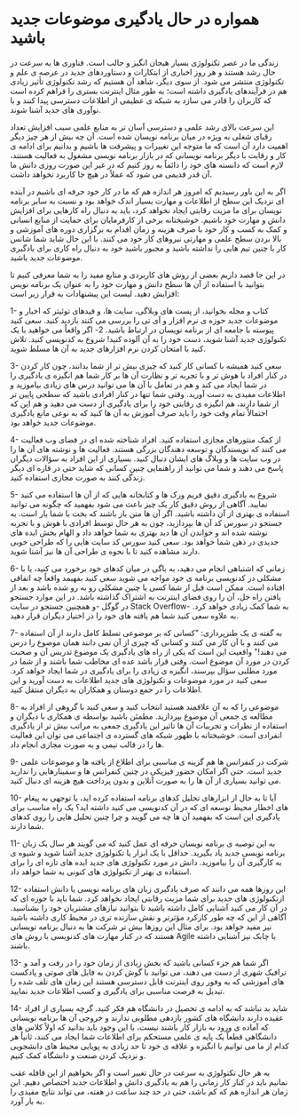 # همواره در حال یادگیری موضوعات جدید باشید

زندگی ما در عصر تکنولوژی بسیار هیجان انگیز و جالب است. فناوری ها به سرعت در حال رشد هستند و هر روز اخباری از ابتکارات و دستاوردهای جدید در عرصه ی علم و تکنولوژی منتشر می شود. از سوی دیگر، شاهد آن هستیم که رشد تکنولوژی تأثیر زیادی هم در فرآیندهای یادگیری داشته است؛ به طور مثال اینترنت بستری را فراهم کرده است که کاربران را قادر می سازد به شبکه ی عظیمی از اطلاعات دسترسی پیدا کنند و با نوآوری های جدید آشنا شوند.

این سرعت بالای رشد علمی و دسترسی آسان تر به منابع علمی سبب افزایش تعداد رقبای شغلی به ویژه در میان برنامه نویسان شده است. آن چه بیش از هر چیز دیگر اهمیت دارد آن است که ما متوجه این تغییرات و پیشرفت ها باشیم و بدانیم برای ادامه ی کار و رقابت با دیگر برنامه نویسانی که در بازار برنامه نویسی مشغول به فعالیت هستند، لازم است که دانسته های خود را دائماً به روز کنیم که در غیر این صورت روزی دانش ما آن قدر قدیمی می شود که عملاً در هیچ جا کاربرد نخواهد داشت.

اگر به این باور رسیدیم که امروز هر اندازه هم که ما در کار خود حرفه ای باشیم در آینده ای نزدیک این سطح از اطلاعات و مهارت بسیار اندک خواهد بود و نسبت به سایر برنامه نویسان برای ما مزیت رقابتی ایجاد نخواهد کرد، باید به دنبال راه کارهایی برای افزایش دانش و مهارت خود باشیم. خوشبختانه برخی از کارفرمایان برای حمایت از منابع انسانی و کمک به کسب و کار خود با صرف هزینه و زمان اقدام به برگزاری دوره های آموزشی و بالا بردن سطح علمی و مهارتی نیروهای کار خود می کنند. با این حال شاید شما شانس کار با چنین تیم هایی را نداشته باشید و مجبور باشید خود به دنبال راه کاری برای یادگیری موضوعات جدید باشید.

در این جا قصد داریم بعضی از روش های کاربردی و منابع مفید را به شما معرفی کنیم تا بتوانید با استفاده از آن ها سطح دانش و مهارت خود را به عنوان یک برنامه نویس افزایش دهید. لیست این پیشنهادات به قرار زیر است:

1- کتاب و مجله بخوانید، از پست های وبلاگی، سایت ها، و فیدهای توئیتر که اخبار و موضوعات جدید حوزه ی نرم افزار و آی تی را بررسی می کنند بازدید کنید. سعی کنید پیوسته با جامعه ای از برنامه نویسان در ارتباط باشید.
2- اگر واقعاً می خواهید با یک تکنولوژی جدید آشنا شوید، دست خود را به آن آلوده کنید! شروع به کدنویسی کنید. تلاش کنید با امتحان کردن نرم افزارهای جدید به آن ها مسلط شوید.

3- سعی کنید همیشه با کسانی کار کنید که چیزی بیش تر از شما بدانند، چون کار کردن در کنار افراد با هوش تر و با تجربه تر و نظارت آن ها بر کار شما هم انگیزه ی یادگیری را در شما ایجاد می کند و هم در تعامل با آن ها می توانید درس های زیادی بیاموزید و اطلاعات مفیدی به دست آورید. وقتی شما تنها در کنار افرادی باشید که سطحی پایین تر از شما دارند، هم انگیزه ی رقابتی خود را برای یادگیری از دست می دهید و هم این که احتمالاً تمام وقت خود را باید صرف آموزش به آن ها کنید که به نوعی مانع یادگیری موضوعات جدید خواهد بود.

4- از کمک منتورهای مجازی استفاده کنید. افراد شناخته شده ای در فضای وب فعالیت می کنند که نویسندگان و توسعه دهندگان بزرگی هستند. فعالیت ها و نوشته های آن ها را در وب سایت ها و وبلاگ های ایشان دنبال کنید. بسیاری از این افراد به سؤالات دیگران پاسخ می دهند و شما می توانید از راهنمایی چنین کسانی که شاید حتی در قاره ای دیگر زندگی کنند به صورت مجازی استفاده کنید.

5- شروع به یادگیری دقیق فریم ورک ها و کتابخانه هایی که از آن ها استفاده می کنید نمایید. آگاهی از روش دقیق کار یک چیز باعث می شود بفهمید که چگونه می توانید استفاده ی بهتری از آن داشته باشید. اگر آن ها متن باز باشند که بخت با شما یار است. به جستجو در سورس کد آن ها بپردازید، چون به هر حال توسط افرادی با هوش و با تجربه نوشته شده اند و خواندن آن ها دید بهتری به شما خواهد داد و الهام بخش ایده های جدیدی در ذهن شما خواهد بود. سعی کنید سورس کد سایت هایی را که طراحی خوبی دارند مشاهده کنید تا با نحوه ی طراحی آن ها نیز آشنا شوید.

6- زمانی که اشتباهی انجام می دهید، به باگی در میان کدهای خود برخورد می کنید، یا با مشکلی در کدنویسی برنامه ی خود مواجه می شوید سعی کنید بفهیمد واقعاً چه اتفاقی افتاده است. ممکن است قبل از شما کسی با چنین مشکلی رو به رو شده باشد و بعد از یافتن راه حل، آن را روی فضای اینترنت به اشتراک گذاشته باشد. در این موارد جستجو در گوگل -و همچنین جستجو در سایت Stack Overflow- به شما کمک زیادی خواهد کرد. به علاوه سعی کنید شما هم یافته های خود را در اختیار دیگران قرار دهید.

7- به گفته ی یک طنزپردازی: "کسانی که بر موضوعی تسلط کامل دارند از آن استفاده می کنند و با آن کار می کنند و کسانی که چیزی از آن نمی دانند همان موضوع را درس می دهند!" واقعیت این است که یکی از راه های یادگیری یک موضوع تدریس آن و صحبت کردن در مورد آن موضوع است. وقتی قرار باشد عده ای مخاطب شما باشند و از شما در مورد مطلبی سؤال بپرسند، انگیزه ی زیادی را برای یادگیری در شما ایجاد خواهد کرد. سعی کنید در مورد موضوعات و تکنولوژی های جدید اطلاعات به دست آورید و این اطلاعات را در جمع دوستان و همکاران به دیگران منتقل کنید.

8- موضوعی را که به آن علاقمند هستید انتخاب کنید و سعی کنید با گروهی از افراد به مطالعه ی جمعی آن موضوع بپردازید. مطمئن باشید بواسطه ی همکاری با دیگران و استفاده از نظرات و تجربیات آن ها تاثیر این یادگیری جمعی به مراتب بیش تر از یادگیری انفرادی است. خوشبختانه با ظهور شبکه های گسترده ی اجتماعی می توان این فعالیت ها را در قالب تیمی و به صورت مجازی انجام داد.

9- شرکت در کنفرانس ها هم گزینه ی مناسبی برای اطلاع از یافته ها و موضوعات علمی جدید است. حتی اگر امکان حضور فیزیکی در چنین کنفرانس ها و سمینارهایی را ندارید می توانید بسیاری از آن ها را به صورت آنلاین و بدون پرداخت هیچ هزینه ای دنبال کنید.

10- آیا تا به حال از ابزارهای تحلیل کدهای برنامه استفاده کرده اید، یا توجهی به پیغام های اخطار محیط توسعه ای که در آن کدنویسی می کنید داشته اید؟ یک راه مناسب برای یادگیری این است که بفهمید آن ها چه می گویند و چرا چنین تحلیل هایی را روی کدهای شما دارند.

11- به این توصیه ی برنامه نویسان حرفه ای عمل کنید که می گویند هر سال یک زبان برنامه نویسی جدید یاد بگیرید. حداقل با یک ابزار یا تکنولوژی جدید آشنا شوید و شیوه ی به کارگیری آن را بیاموزید. دانش در مورد تکنولوژی های جدید ایده های تازه ای را برای استفاده ی بهتر از تکنولوژی های کنونی به شما خواهد داد.

12- این روزها همه می دانند که صرف یادگیری زبان های برنامه نویسی یا دانش استفاده ازتکنولوژی های جدید برای شما مزیت رقابتی ایجاد نخواهد کرد. شما باید با حوزه ای که در آن کار می کنید آشنایی کامل داشته باشید تا بتوانید نیازهای مشتریان خود را بشناسید. آگاهی از این که چه طور کارکرد مؤثرتر و نقش سازنده تری در محیط کاری داشته باشید نیز مفید خواهد بود. برای مثال این روزها بیش تر شرکت ها به دنبال برنامه نویسانی هستند که در کنار مهارت های کدنویسی با روش های Agile یا چابک نیز آشنایی داشته باشند.

13- اگر شما هم جزء کسانی باشید که بخش زیادی از زمان خود را در رفت و آمد و ترافیک شهری از دست می دهند، می توانید با گوش کردن به فایل های صوتی و پادکست های آموزشی که به وفور روی اینترنت قابل دسترسی هستند این زمان های تلف شده را تبدیل به فرصت مناسبی برای یادگیری و کسب اطلاعات جدید نمایید.

14- شاید بد نباشد که به ادامه ی تحصیل در دانشگاه هم فکر کنید. گرچه بسیاری از افراد عقیده دارند دانشگاه های کشور بازدهی مطلوبی ندارند و خروجی آن ها برنامه نویسانی که آماده ی ورود به بازار کار باشند نیست، با این وجود باید بدانید که اولاً کلاس های دانشگاهی قطعاً یک پایه ی علمی مستحکم برای اطلاعات شما ایجاد می کنند، ثانیاً هر کدام از ما می توانیم با انگیزه و علاقه ی خود تا حد زیادی به پویایی محیط های دانشجویی و نزدیک کردن صنعت و دانشگاه کمک کنیم.

به هر حال تکنولوژی به سرعت در حال تغییر است و اگر بخواهیم از این قافله عقب نمانیم باید در کنار کار زمانی را هم به یادگیری دانش و اطلاعات جدید اختصاص دهیم. این زمان هر اندازه هم که کم باشد، حتی در حد چند ساعت در هفته، می تواند نتایج مفیدی را به بار آورد.
